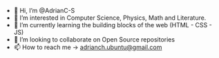 - 👋 Hi, I’m @AdrianC-S
- 👀 I’m interested in Computer Science, Physics, Math and Literature.
- 🌱 I’m currently learning the building blocks of the web (HTML - CSS - JS)
- 💞️ I’m looking to collaborate on Open Source repositories
- 📫 How to reach me -> adrianch.ubuntu@gmail.com

<!---
AdrianC-S/AdrianC-S is a ✨ special ✨ repository because its `README.md` (this file) appears on your GitHub profile.
You can click the Preview link to take a look at your changes.
--->
